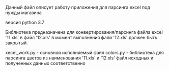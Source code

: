 Данный файл описует работу приложения для парсинга excel под нужды магазина

версия python 3.7

Библиотека предназначена для конвертирования/парсинга файла excel '11.xls' в файл '12.xls'
в момент выполнения фалй '12.xls' должен быть закрытый.

xecel_work.py - основной исполняемый файл
colors.py - библиотека для парсинга цветов из наименования
'11.xls' и '12.xls' файл исходных и полученных данных соответственно

